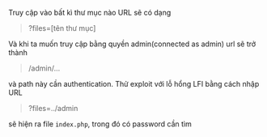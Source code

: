 Truy cập vào bất kì thư mục nào URL sẽ có dạng

> ?files=[tên thư mục]

Và khi ta muốn truy cập bằng quyền admin(connected as admin) url sẽ trở thành

> /admin/...

và path này cần authentication. Thử exploit với lỗ hổng LFI bằng cách nhập URL

> ?files=../admin

sẽ hiện ra file `index.php`, trong đó có password cần tìm